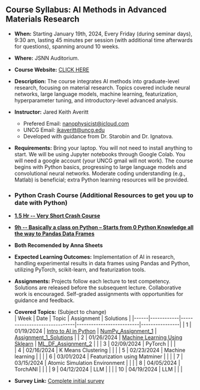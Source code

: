 ## Course Syllabus: AI Methods in Advanced Materials Research

- **When:** Starting January 19th, 2024, Every Friday (during seminar days), 9:30 am, lasting 45 minutes per session (with additional time afterwards for questions), spanning around 10 weeks.

- **Where:** JSNN Auditorium.

- **Course Website:** [CLICK HERE](https://github.com/JaredKeithAveritt/AI_methods_in_advanced_materials_research/)

- **Description:** The course integrates AI methods into graduate-level research, focusing on material research. Topics covered include neural networks, large language models, machine learning, featurization, hyperparameter tuning, and introductory-level advanced analysis.

- **Instructor:** Jared Keith Averitt
  - Prefered Email: nanophysicist@icloud.com
  - UNCG Email: jkaveritt@uncg.edu 
  - Developed with guidance from Dr. Starobin and Dr. Ignatova.

- **Requirements:** Bring your laptop. You will not need to install anything to start. We will be using Jupyter notebooks through Google Colab. You will need a google account (your UNCG gmail will not work). The course begins with Python basics, progressing to large language models and convolutional neural networks. Moderate coding understanding (e.g., Matlab) is beneficial; extra Python learning resources will be provided.

- ### Python Crash Course (Additional Resources to get you up to date with Python)
- **[1.5 Hr -- Very Short Crash Course](https://youtu.be/JJmcL1N2KQs?si=V4ooqkGjR3quSa3o)**
- **[9h -- Basically a class on Python – Starts from 0 Python Knowledge all the way to Pandas Data Frames](https://www.youtube.com/watch?v=GPVsHOlRBBI)**
- **Both Recomended by Anna Sheets**

- **Expected Learning Outcomes:** Implementation of AI in research, handling experimental results in data frames using Pandas and Python, utilizing PyTorch, scikit-learn, and featurization tools.

- **Assignments:** Projects follow each lecture to test competency. Solutions are released before the subsequent lecture. Collaborative work is encouraged. Self-graded assignments with opportunities for guidance and feedback.

- **Covered Topics:** (Subject to change)  
  | Week | Date       | Topic                        | Assignment               | Solutions      |
  |------|------------|------------------------------|--------------------------|----------------|
  | 1    | 01/19/2024 | [Intro to AI in Python](https://github.com/JaredKeithAveritt/AI_methods_in_advanced_materials_research/tree/main/week_1)        |      [NumPy_Assignment_1](https://github.com/JaredKeithAveritt/AI_methods_in_advanced_materials_research/tree/main/week_1/Exploring_NumPy_Assignment_1.md)            |    [Assignment_1_Solutions](https://github.com/JaredKeithAveritt/AI_methods_in_advanced_materials_research/blob/main/week_1/Exploring_NumPy_Assignment_1_SOLUTIONS.md)    |
  | 2    | 01/26/2024 | [Machine Learning Using Sklearn](https://github.com/JaredKeithAveritt/AI_methods_in_advanced_materials_research/tree/main/Week_2)      | [ML_DF_Assignment_2](https://github.com/JaredKeithAveritt/AI_methods_in_advanced_materials_research/blob/main/Week_2/Data_Frames_and_ML_HW_2.ipynb)                         |                |
  | 3    | 02/09/2024 | PyTorch                      |                          |                           |  
  | 4    | 02/16/2024 | K Means Clustering           |                          |                          |
  | 5    | 02/23/2024 | Machine learning             |                          |                          |
  | 6    | 03/01/2024 | Featurization using Matminer  |                          |                        |
  | 7    | 03/15/2024 | Atomic Simulation Environment |                          |                        |
  | 8    | 04/05/2024 | TorchANI                     |                          |                        |
  | 9    | 04/12/2024 | LLM                          |                          |                        |
  | 10   | 04/19/2024 | LLM                          |                          |                         |

- **Survey Link:** [Complete initial survey](https://forms.gle/XqTftcTnfcGHet6U6)
